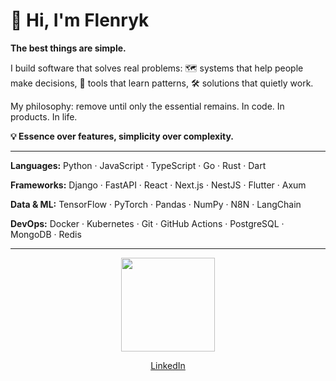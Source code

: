 # 👋 Hi, I'm Flenryk 

**The best things are simple.**

I build software that solves real problems: 🗺️ systems that help people make decisions, 🧠 tools that learn patterns, 🛠️ solutions that quietly work.

My philosophy: remove until only the essential remains. In code. In products. In life.

**💡 Essence over features, simplicity over complexity.**

---

**Languages:** Python · JavaScript · TypeScript · Go · Rust · Dart

**Frameworks:** Django · FastAPI · React · Next.js · NestJS · Flutter · Axum

**Data & ML:** TensorFlow · PyTorch · Pandas · NumPy · N8N · LangChain

**DevOps:** Docker · Kubernetes · Git · GitHub Actions · PostgreSQL · MongoDB · Redis

---

<p align="center">
  <img src="https://github-readme-stats.vercel.app/api?username=Flenryk&show_icons=true&theme=graywhite&hide_border=true&count_private=true" height="150">
</p>


<p align="center">
  <a href="https://www.linkedin.com/in/flenryk">LinkedIn</a>
</p>
